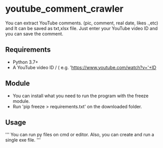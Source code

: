 # youtube_comment_crawler
You can extract YouTube comments. (pic, comment, real date, likes .,etc) and It can be saved as txt,xlsx file.
Just enter your YouTube video ID and you can save the comment.

## Requirements
+ Python 3.7+
+ A YouTube video ID / ( e.g. 'https://www.youtube.com/watch?v='+ID

## Module
+ You can install what you need to run the program with the freeze module.
+ Run 'pip freeze > requirements.txt' on the downloaded folder. 

## Usage
''' 
You can run py files on cmd or editor.
Also, you can create and run a single exe file. 
'''
